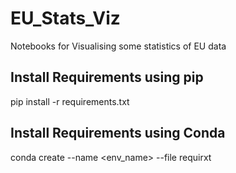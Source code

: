 # EU_Stats_Viz
Notebooks for Visualising some statistics of EU data

## Install Requirements using pip
pip install -r requirements.txt

## Install Requirements using Conda
conda create --name <env_name> --file requirxt
